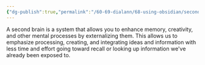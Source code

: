 ```yaml
---
{"dg-publish":true,"permalink":"/60-69-dialann/68-using-obsidian/second-brain/","title":"second brain","noteIcon":"","created":"","updated":"2023-07-08T21:50:53.000-04:00"}
---
```


A second brain is a system that allows you to enhance memory, creativity, and other mental processes by externalizing them.
This allows us to emphasize processing, creating, and integrating ideas and information with less time and effort going toward recall or looking up information we've already been exposed to.

